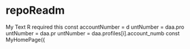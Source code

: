 # repoReadm
My Text R
    required this
        const accountNumber = d
untNumber = daa.pro
untNumber = daa.pr
untNumber = daa.profiles[i].account_numb
  const MyHomePage({

